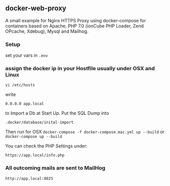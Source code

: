 ## docker-web-proxy
A small example for Nginx HTTPS Proxy using docker-compose 
for containers based on Apache, PHP 7.0 (ionCube PHP Loader, Zend OPcache, Xdebug), Mysql and Mailhog.

### Setup

set your vars in ``.env``

    
### assign the docker ip in your Hostfile usually under OSX and Linux

    vi /etc/hosts
    
write

    0.0.0.0 app.local
    
to Import a Db at Start Up. Put the SQL Dump into

    .docker/database/inital-import

Then run for OSX ```docker-compose -f docker-compose.mac.yml up --build``` or ```docker-compose up --build```
    
You can check the PHP Settings under:
    
    https://app.local/info.php
    
### All outcoming mails are sent to MailHog ###
    
    http://app.local:8025
   
